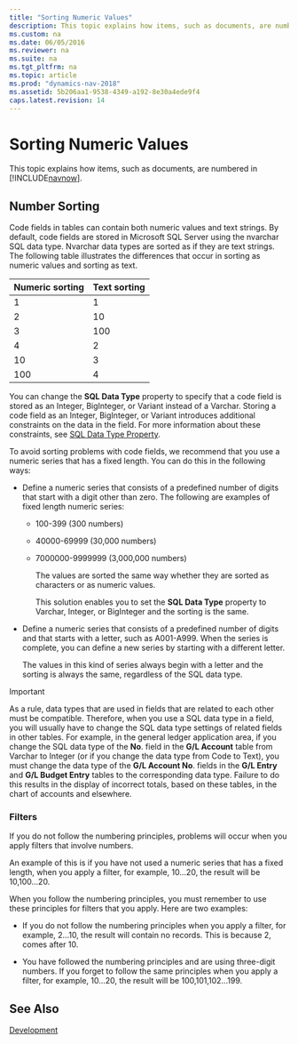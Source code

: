 ```yaml
---
title: "Sorting Numeric Values"
description: This topic explains how items, such as documents, are numbered in navnow.
ms.custom: na
ms.date: 06/05/2016
ms.reviewer: na
ms.suite: na
ms.tgt_pltfrm: na
ms.topic: article
ms.prod: "dynamics-nav-2018"
ms.assetid: 5b206aa1-9538-4349-a192-8e30a4ede9f4
caps.latest.revision: 14
---
```

# Sorting Numeric Values
This topic explains how items, such as documents, are numbered in [!INCLUDE[navnow](includes/navnow_md.md)].  
  
## Number Sorting  
 Code fields in tables can contain both numeric values and text strings. By default, code fields are stored in Microsoft SQL Server using the nvarchar SQL data type. Nvarchar data types are sorted as if they are text strings. The following table illustrates the differences that occur in sorting as numeric values and sorting as text.  
  
|Numeric sorting|Text sorting|  
|---------------------|------------------|  
|1|1|  
|2|10|  
|3|100|  
|4|2|  
|10|3|  
|100|4|  
  
 You can change the **SQL Data Type** property to specify that a code field is stored as an Integer, BigInteger, or Variant instead of a Varchar. Storing a code field as an Integer, BigInteger, or Variant introduces additional constraints on the data in the field. For more information about these constraints, see [SQL Data Type Property](SQL-Data-Type-Property.md).  
  
 To avoid sorting problems with code fields, we recommend that you use a numeric series that has a fixed length. You can do this in the following ways:  
  
- Define a numeric series that consists of a predefined number of digits that start with a digit other than zero. The following are examples of fixed length numeric series:  
  
  - 100-399 \(300 numbers\)  
  
  - 40000-69999 \(30,000 numbers\)  
  
  - 7000000-9999999 \(3,000,000 numbers\)  
  
    The values are sorted the same way whether they are sorted as characters or as numeric values.  
  
    This solution enables you to set the **SQL Data Type** property to Varchar, Integer, or BigInteger and the sorting is the same.  
  
- Define a numeric series that consists of a predefined number of digits and that starts with a letter, such as A001-A999. When the series is complete, you can define a new series by starting with a different letter.  
  
   The values in this kind of series always begin with a letter and the sorting is always the same, regardless of the SQL data type.  
  
> [!IMPORTANT]  
>  As a rule, data types that are used in fields that are related to each other must be compatible. Therefore, when you use a SQL data type in a field, you will usually have to change the SQL data type settings of related fields in other tables. For example, in the general ledger application area, if you change the SQL data type of the **No**. field in the **G/L Account** table from Varchar to Integer \(or if you change the data type from Code to Text\), you must change the data type of the **G/L Account No**. fields in the **G/L Entry** and **G/L Budget Entry** tables to the corresponding data type. Failure to do this results in the display of incorrect totals, based on these tables, in the chart of accounts and elsewhere.  
  
### Filters  
 If you do not follow the numbering principles, problems will occur when you apply filters that involve numbers.  
  
 An example of this is if you have not used a numeric series that has a fixed length, when you apply a filter, for example, 10...20, the result will be 10,100...20.  
  
 When you follow the numbering principles, you must remember to use these principles for filters that you apply. Here are two examples:  
  
-   If you do not follow the numbering principles when you apply a filter, for example, 2...10, the result will contain no records. This is because 2, comes after 10.  
  
-   You have followed the numbering principles and are using three-digit numbers. If you forget to follow the same principles when you apply a filter, for example, 10...20, the result will be 100,101,102...199.

## See Also
[Development](development.md)